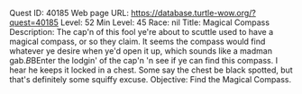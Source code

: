 Quest ID: 40185
Web page URL: https://database.turtle-wow.org/?quest=40185
Level: 52
Min Level: 45
Race: nil
Title: Magical Compass
Description: The cap'n of this fool ye're about to scuttle used to have a magical compass, or so they claim. It seems the compass would find whatever ye desire when ye'd open it up, which sounds like a madman gab.$B$BEnter the lodgin' of the cap'n 'n see if ye can find this compass. I hear he keeps it locked in a chest. Some say the chest be black spotted, but that's definitely some squiffy excuse.
Objective: Find the Magical Compass.
